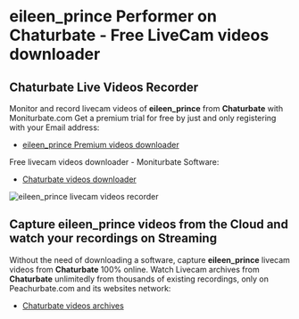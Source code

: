# eileen_prince Performer on Chaturbate - Free LiveCam videos downloader

## Chaturbate Live Videos Recorder

Monitor and record livecam videos of **eileen_prince** from **Chaturbate** with Moniturbate.com
Get a premium trial for free by just and only registering with your Email address:
* [eileen_prince Premium videos downloader](https://moniturbate.com/request-demo-licence-key.html)

Free livecam videos downloader - Moniturbate Software:
* [Chaturbate videos downloader](https://moniturbate.com/moniturbate-download-software.html)

![eileen_prince livecam videos recorder](https://peachurnet.com/templates/moniturbate-software.png)


## Capture eileen_prince videos from the Cloud and watch your recordings on Streaming

Without the need of downloading a software, capture **eileen_prince** livecam videos from **Chaturbate** 100% online.
Watch Livecam archives from **Chaturbate** unlimitedly from thousands of existing recordings, only on Peachurbate.com and its websites network:
* [Chaturbate videos archives](https://peachurnet.com/)